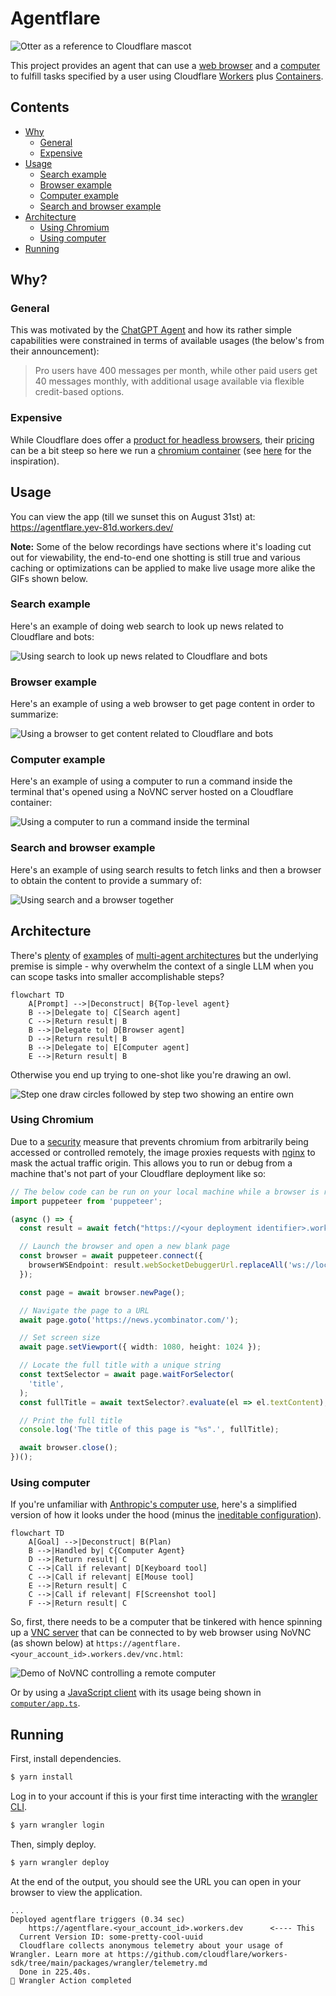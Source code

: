 # Agentflare

![Otter as a reference to Cloudflare mascot](assets/otter.png)

This project provides an agent that can use a [web browser](#using-chromium) and a [computer](#using-computer) to fulfill tasks specified by a user using Cloudflare [Workers](https://developers.cloudflare.com/workers/) plus [Containers](https://developers.cloudflare.com/containers/).

## Contents

* [Why](#why)
  * [General](#general)
  * [Expensive](#expensive)
* [Usage](#usage)
  * [Search example](#search-example)
  * [Browser example](#browser-example)
  * [Computer example](#computer-example)
  * [Search and browser example](#search-and-browser-example)
* [Architecture](#architecture)
  * [Using Chromium](#using-chromium)
  * [Using computer](#using-computer)
* [Running](#running)

## Why?

### General

This was motivated by the [ChatGPT Agent](https://openai.com/index/introducing-chatgpt-agent/) and how its rather simple capabilities were constrained in terms of available usages (the below's from their announcement):

> Pro users have 400 messages per month, while other paid users get 40 messages monthly, with additional usage available via flexible credit-based options.

### Expensive

While Cloudflare does offer a [product for headless browsers](https://developers.cloudflare.com/browser-rendering/), their [pricing](https://developers.cloudflare.com/browser-rendering/platform/pricing/) can be a bit steep so here we run a [chromium container](https://github.com/lsd-so/agentflare/blob/main/browser/Dockerfile) (see [here](https://hub.docker.com/r/zenika/alpine-chrome) for the inspiration).

## Usage

You can view the app (till we sunset this on August 31st) at: https://agentflare.yev-81d.workers.dev/

**Note:** Some of the below recordings have sections where it's loading cut out for viewability, the end-to-end one shotting is still true and various caching or optimizations can be applied to make live usage more alike the GIFs shown below.

### Search example

Here's an example of doing web search to look up news related to Cloudflare and bots:

![Using search to look up news related to Cloudflare and bots](assets/search_usage.gif)

### Browser example

Here's an example of using a web browser to get page content in order to summarize:

![Using a browser to get content related to Cloudflare and bots](assets/browser_usage.gif)

### Computer example

Here's an example of using a computer to run a command inside the terminal that's opened using a NoVNC server hosted on a Cloudflare container:

![Using a computer to run a command inside the terminal](assets/computer_usage.gif)

### Search and browser example

Here's an example of using search results to fetch links and then a browser to obtain the content to provide a summary of:

![Using search and a browser together](assets/search_and_browser_usage.gif)

## Architecture

There's [plenty](https://langchain-ai.github.io/langgraph/concepts/multi_agent/) of [examples](https://www.anthropic.com/engineering/multi-agent-research-system) of [multi-agent architectures](https://www.google.com/search?q=multi-agent+architecture) but the underlying premise is simple - why overwhelm the context of a single LLM when you can scope tasks into smaller accomplishable steps?

```mermaid
flowchart TD
    A[Prompt] -->|Deconstruct| B{Top-level agent}
    B -->|Delegate to| C[Search agent]
	C -->|Return result| B
    B -->|Delegate to| D[Browser agent]
	D -->|Return result| B
    B -->|Delegate to| E[Computer agent]
	E -->|Return result| B
```

Otherwise you end up trying to one-shot like you're drawing an owl.

![Step one draw circles followed by step two showing an entire own](assets/owl.png)

### Using Chromium

Due to a [security](https://chromium-review.googlesource.com/c/chromium/src/+/952522) measure that prevents chromium from arbitrarily being accessed or controlled remotely, the image proxies requests with [nginx](https://github.com/lsd-so/agentflare/blob/main/browser/nginx.conf#L26) to mask the actual traffic origin. This allows you to run or debug from a machine that's not part of your Cloudflare deployment like so:

```typescript
// The below code can be run on your local machine while a browser is run in a Cloudflare container
import puppeteer from 'puppeteer';

(async () => {
  const result = await fetch("https://<your deployment identifier>.workers.dev/json/version").then(res => res.json());

  // Launch the browser and open a new blank page
  const browser = await puppeteer.connect({
    browserWSEndpoint: result.webSocketDebuggerUrl.replaceAll('ws://localhost', 'wss://<your deployment identifier>.workers.dev')
  });

  const page = await browser.newPage();

  // Navigate the page to a URL
  await page.goto('https://news.ycombinator.com/');

  // Set screen size
  await page.setViewport({ width: 1080, height: 1024 });

  // Locate the full title with a unique string
  const textSelector = await page.waitForSelector(
    'title',
  );
  const fullTitle = await textSelector?.evaluate(el => el.textContent);

  // Print the full title
  console.log('The title of this page is "%s".', fullTitle);

  await browser.close();
})();
```

### Using computer

If you're unfamiliar with [Anthropic's computer use](https://github.com/anthropics/anthropic-quickstarts/tree/main/computer-use-demo), here's a simplified version of how it looks under the hood (minus the [ineditable configuration](https://github.com/anthropics/anthropic-quickstarts/blob/a78013a3c8d7c120d2ad6cfb9f6f40edab4c4815/computer-use-demo/computer_use_demo/tools/computer.py#L89)).

```mermaid
flowchart TD
    A[Goal] -->|Deconstruct| B(Plan)
    B -->|Handled by| C{Computer Agent}
    D -->|Return result| C
    C -->|Call if relevant| D[Keyboard tool]
    C -->|Call if relevant| E[Mouse tool]
    E -->|Return result| C
    C -->|Call if relevant| F[Screenshot tool]
    F -->|Return result| C
```

So, first, there needs to be a computer that be tinkered with hence spinning up a [VNC server](https://github.com/lsd-so/agentflare/blob/main/computer/supervisord.conf#L181) that can be connected to by web browser using NoVNC (as shown below) at `https://agentflare.<your_account_id>.workers.dev/vnc.html`:

![Demo of NoVNC controlling a remote computer](assets/novnc_demo.gif)

Or by using a [JavaScript client](https://www.npmjs.com/package/vnc-rfb-client) with its usage being shown in [`computer/app.ts`](https://github.com/lsd-so/agentflare/blob/main/computer/app.ts#L20).

## Running

First, install dependencies.

```bash
$ yarn install
```

Log in to your account if this is your first time interacting with the [wrangler CLI](https://developers.cloudflare.com/workers/wrangler/).

```bash
$ yarn wrangler login
```

Then, simply deploy.

```bash
$ yarn wrangler deploy
```

At the end of the output, you should see the URL you can open in your browser to view the application.

```
...
Deployed agentflare triggers (0.34 sec)
    https://agentflare.<your_account_id>.workers.dev      <---- This
  Current Version ID: some-pretty-cool-uuid
  Cloudflare collects anonymous telemetry about your usage of Wrangler. Learn more at https://github.com/cloudflare/workers-sdk/tree/main/packages/wrangler/telemetry.md
  Done in 225.40s.
🏁 Wrangler Action completed
```
